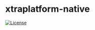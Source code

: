 # xtraplatform-native

[![License](https://img.shields.io/badge/license-MPL%202.0-blue.svg)](http://mozilla.org/MPL/2.0/)
